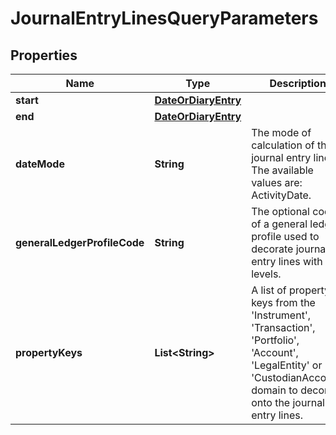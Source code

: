 

# JournalEntryLinesQueryParameters


## Properties

| Name | Type | Description | Notes |
|------------ | ------------- | ------------- | -------------|
|**start** | [**DateOrDiaryEntry**](DateOrDiaryEntry.md) |  |  [optional] |
|**end** | [**DateOrDiaryEntry**](DateOrDiaryEntry.md) |  |  [optional] |
|**dateMode** | **String** | The mode of calculation of the journal entry lines. The available values are: ActivityDate. |  [optional] |
|**generalLedgerProfileCode** | **String** | The optional code of a general ledger profile used to decorate journal entry lines with levels. |  [optional] |
|**propertyKeys** | **List&lt;String&gt;** | A list of property keys from the &#39;Instrument&#39;, &#39;Transaction&#39;, &#39;Portfolio&#39;, &#39;Account&#39;, &#39;LegalEntity&#39; or &#39;CustodianAccount&#39; domain to decorate onto the journal entry lines. |  [optional] |



